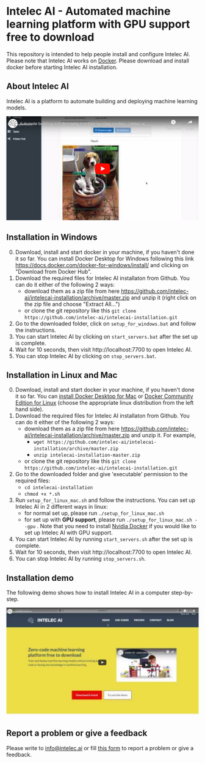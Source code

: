 # Intelec AI - Automated machine learning platform with GPU support free to download

This repository is intended to help people install and configure Intelec AI. Please note that Intelec AI works on [Docker](https://www.docker.com/). Please download and install docker before starting Intelec AI installation.

## About Intelec AI

Intelec AI is a platform to automate building and deploying machine learning models. 

[![Intelec AI Demo](https://github.com/intelec-ai/intelecai-installation/raw/master/img/demo_image.png)](https://www.youtube.com/watch?v=klv_3L68MJ0)

## Installation in Windows

0. Download, install and start docker in your machine, if you haven't done it so far. You can install Docker Desktop for Windows following this link https://docs.docker.com/docker-for-windows/install/ and clicking on "Download from Docker Hub". 
1. Download the required files for Intelec AI installaton from Github. You can do it either of the following 2 ways:
   * download them as a zip file from here https://github.com/intelec-ai/intelecai-installation/archive/master.zip and unzip it (right click on the zip file and choose "Extract All...")
   * or clone the git repository like this `git clone https://github.com/intelec-ai/intelecai-installation.git`
2. Go to the downloaded folder, click on `setup_for_windows.bat` and follow the instructions.
3. You can start Intelec AI by clicking on `start_servers.bat` after the set up is complete.
4. Wait for 10 seconds, then visit http://localhost:7700 to open Intelec AI.
5. You can stop Intelec AI by clicking on `stop_servers.bat`.

## Installation in Linux and Mac

0. Download, install and start docker in your machine, if you haven't done it so far. You can [install Docker Desktop for Mac](https://docs.docker.com/docker-for-mac/install/) or [Docker Community Edition for Linux](https://docs.docker.com/install/linux/docker-ce/ubuntu/) (choose the appropriate linux distribution from the left hand side).
1. Download the required files for Intelec AI installaton from Github. You can do it either of the following 2 ways:
   * download them as a zip file from here https://github.com/intelec-ai/intelecai-installation/archive/master.zip and unzip it. For example,
      * `wget https://github.com/intelec-ai/intelecai-installation/archive/master.zip`
      * `unzip intelecai-installation-master.zip`
   * or clone the git repository like this `git clone https://github.com/intelec-ai/intelecai-installation.git`
2. Go to the downloaded folder and give 'executable' permission to the required files: 
   * `cd intelecai-installation`
   * `chmod +x *.sh`
3. Run `setup_for_linux_mac.sh` and follow the instructions. You can set up Intelec AI in 2 different ways in linux:
   * for normal set up, please run `./setup_for_linux_mac.sh` 
   * for set up with **GPU support**, please run `./setup_for_linux_mac.sh --gpu` . Note that you need to install [Nvidia Docker](https://github.com/NVIDIA/nvidia-docker) if you would like to set up Intelec AI with GPU support.
3. You can start Intelec AI by running `start_servers.sh` after the set up is complete.
4. Wait for 10 seconds, then visit http://localhost:7700 to open Intelec AI.
5. You can stop Intelec AI by running `stop_servers.sh`.

## Installation demo

The following demo shows how to install Intelec AI in a computer step-by-step.

[![Intelec AI installation demo](https://github.com/intelec-ai/intelecai-installation/raw/master/img/installation_demo.png)](https://www.youtube.com/watch?v=0fQquKIb1MU)

## Report a problem or give a feedback

Please write to [info@intelec.ai](mailto://info@intelec.ai) or fill [this form](https://forms.gle/tcWBTaGUnJJGpJVd8) to report a problem or give a feedback.